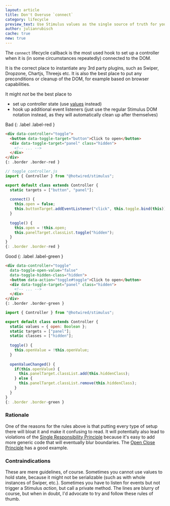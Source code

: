 ```yaml
---
layout: article
title: Don't Overuse `connect`
category: lifecycle
preview_text: Use Stimulus values as the single source of truth for your controller state.
author: julianrubisch
cache: true
new: true
---
```


The `connect` lifecycle callback is the most used hook to set up a controller when it is (in some circumstances repeatedly) connected to the DOM.

It is the correct place to instantiate any 3rd party plugins, such as Swiper, Dropzone, Chartjs, Threejs etc. It is also the best place to put any preconditions or cleanup of the DOM, for example based on browser capabilities.

It might _not_ be the best place to

- set up controller state (use [values](/architecture/state-management) instead)
- hook up additional event listeners (just use the regular Stimulus DOM notation instead, as they will automatically clean up after themselves)

Bad
{: .label .label-red }

```html
<div data-controller="toggle">
  <button data-toggle-target="button">Click to open</button> 
  <div data-toggle-target="panel" class="hidden">
    <!-- ... -->
  </div>
</div>
{: .border .border-red }
```

```js
// toggle_controller.js
import { Controller } from "@hotwired/stimulus";

export default class extends Controller {
  static targets = ["button", "panel"];
  
  connect() {
    this.open = false;
    this.buttonTarget.addEventListener("click", this.toggle.bind(this));
  }
  
  toggle() {
    this.open = !this.open;
    this.panelTarget.classList.toggle("hidden");
  }
}
{: .border .border-red }
```

Good
{: .label .label-green }

```html
<div data-controller="toggle" 
  data-toggle-open-value="false"
  data-toggle-hidden-class="hidden">
  <button data-action="toggle#toggle">Click to open</button> 
  <div data-toggle-target="panel" class="hidden">
    <!-- ... -->
  </div>
</div>
{: .border .border-green }
```

```js
import { Controller } from "@hotwired/stimulus";

export default class extends Controller {
  static values = { open: Boolean };
  static targets = ["panel"];
  static classes = ["hidden"];
  
  toggle() {
    this.openValue = !this.openValue;
  }
  
  openValueChanged() {
    if(this.openValue) {
      this.panelTarget.classList.add(this.hiddenClass);
    } else {
      this.panelTarget.classList.remove(this.hiddenClass);
    }
  }
}
{: .border .border-green }
```

### Rationale
One of the reasons for the rules above is that putting every type of setup there will bloat it and make it confusing to read. It will potentially also lead to violations of the [Single Responsibility Principle](/solid/single-responsibility) because it's easy to add more generic code that will eventually blur boundaries. The [Open Close Principle](/solid/open-closed) has a good example.


### Contraindications
These are mere guidelines, of course. Sometimes you cannot use values to hold state, because it might not be serializable (such as with whole instances of Swiper, etc.). Sometimes you have to listen for events but not trigger a Stimulus _action_, but call a private method. The lines are blurry of course, but when in doubt, I'd advocate to try and follow these rules of thumb.
